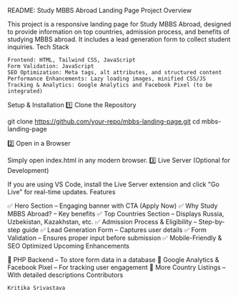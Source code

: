 README: Study MBBS Abroad Landing Page
Project Overview

This project is a responsive landing page for Study MBBS Abroad, designed to provide information on top countries, admission process, and benefits of studying MBBS abroad. It includes a lead generation form to collect student inquiries.
Tech Stack

    Frontend: HTML, Tailwind CSS, JavaScript
    Form Validation: JavaScript
    SEO Optimization: Meta tags, alt attributes, and structured content
    Performance Enhancements: Lazy loading images, minified CSS/JS
    Tracking & Analytics: Google Analytics and Facebook Pixel (to be integrated)

Setup & Installation
1️⃣ Clone the Repository

git clone https://github.com/your-repo/mbbs-landing-page.git
cd mbbs-landing-page

2️⃣ Open in a Browser

Simply open index.html in any modern browser.
3️⃣ Live Server (Optional for Development)

If you are using VS Code, install the Live Server extension and click "Go Live" for real-time updates.
Features

✅ Hero Section – Engaging banner with CTA (Apply Now)
✅ Why Study MBBS Abroad? – Key benefits
✅ Top Countries Section – Displays Russia, Uzbekistan, Kazakhstan, etc.
✅ Admission Process & Eligibility – Step-by-step guide
✅ Lead Generation Form – Captures user details
✅ Form Validation – Ensures proper input before submission
✅ Mobile-Friendly & SEO Optimized
Upcoming Enhancements

🚀 PHP Backend – To store form data in a database
🚀 Google Analytics & Facebook Pixel – For tracking user engagement
🚀 More Country Listings – With detailed descriptions
Contributors

    Kritika Srivastava
